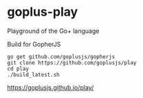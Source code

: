 # goplus-play
Playground of the Go+ language

Build for GopherJS
```
go get github.com/goplusjs/gopherjs
git clone https://github.com/goplusjs/play
cd play
./build_latest.sh
```

<https://goplusjs.github.io/play/>
